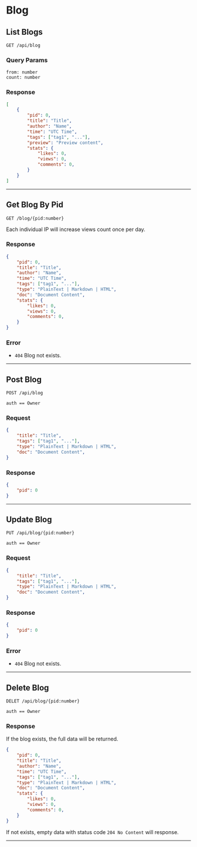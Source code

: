 # Blog

## List Blogs
`GET /api/blog`

### Query Params
```
from: number
count: number
```

### Response
```json
[
    {
        "pid": 0,
        "title": "Title",
        "author": "Name",
        "time": "UTC Time",
        "tags": ["tag1", "..."],
        "preview": "Preview content",
        "stats": {
            "likes": 0,
            "views": 0,
            "comments": 0,
        }
    }
]
```

--------

## Get Blog By Pid
`GET /blog/{pid:number}`

Each individual IP will increase views count once per day.

### Response
```json
{
    "pid": 0,
    "title": "Title",
    "author": "Name",
    "time": "UTC Time",
    "tags": ["tag1", "..."],
    "type": "PlainText | Markdown | HTML",
    "doc": "Document Content",
    "stats": {
        "likes": 0,
        "views": 0,
        "comments": 0,
    }
}
```

### Error
- `404` Blog not exists.


--------


## Post Blog
`POST /api/blog`

`auth == Owner`

### Request
```json
{
    "title": "Title",
    "tags": ["tag1", "..."],
    "type": "PlainText | Markdown | HTML",
    "doc": "Document Content",
}
```

### Response
```json
{
    "pid": 0
}
```


--------


## Update Blog
`PUT /api/blog/{pid:number}`

`auth == Owner`

### Request
```json
{
    "title": "Title",
    "tags": ["tag1", "..."],
    "type": "PlainText | Markdown | HTML",
    "doc": "Document Content",
}
```

### Response
```json
{
    "pid": 0
}
```

### Error
- `404` Blog not exists.


--------


## Delete Blog
`DELET /api/blog/{pid:number}`

`auth == Owner`

### Response
If the blog exists, the full data will be returned.
```json
{
    "pid": 0,
    "title": "Title",
    "author": "Name",
    "time": "UTC Time",
    "tags": ["tag1", "..."],
    "type": "PlainText | Markdown | HTML",
    "doc": "Document Content",
    "stats": {
        "likes": 0,
        "views": 0,
        "comments": 0,
    }
}
```

If not exists, empty data with status code `204 No Content` will response.


--------

